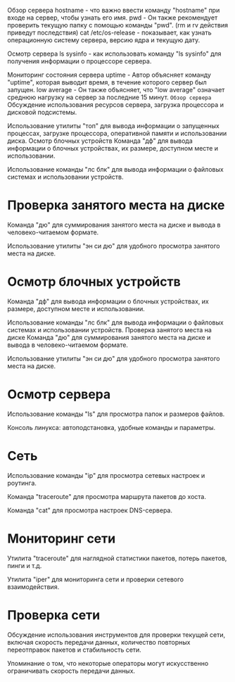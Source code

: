 Обзор сервера
hostname - что важно ввести команду "hostname" при входе на сервер, чтобы узнать его имя.
pwd - Он также рекомендует проверить текущую папку с помощью команды "pwd". (rm и rv действия приведут последствия)
cat /etc/os-release - показывает, как узнать операционную систему сервера, версию ядра и текущую дату.

Осмотр сервера
ls sysinfo - как использовать команду "ls sysinfo" для получения информации о процессоре сервера.

Мониторинг состояния сервера
uptime - Автор объясняет команду "uptime", которая выводит время, в течение которого сервер был запущен.
low average - Он также объясняет, что "low average" означает среднюю нагрузку на сервер за последние 15 минут.
`Обзор сервера`
Обсуждение использования ресурсов сервера, загрузка процессора и дисковой подсистемы.

Использование утилиты "топ" для вывода информации о запущенных процессах, загрузке процессора, оперативной памяти и использовании диска.
					Осмотр блочных устройств
Команда "дф" для вывода информации о блочных устройствах, их размере, доступном месте и использовании.

Использование команды "лс блк" для вывода информации о файловых системах и использовании устройств.
# Проверка занятого места на диске
Команда "дю" для суммирования занятого места на диске и вывода в человеко-читаемом формате.

Использование утилиты "эн си дю" для удобного просмотра занятого места на диске.
  
# Осмотр блочных устройств
Команда "дф" для вывода информации о блочных устройствах, их размере, доступном месте и использовании.

Использование команды "лс блк" для вывода информации о файловых системах и использовании устройств.
					Проверка занятого места на диске
Команда "дю" для суммирования занятого места на диске и вывода в человеко-читаемом формате.

Использование утилиты "эн си дю" для удобного просмотра занятого места на диске.
# Осмотр сервера
Использование команды "ls" для просмотра папок и размеров файлов.

Консоль линукса: автоподстановка, удобные команды и параметры.

# Сеть

Использование команды "ip" для просмотра сетевых настроек и роутинга.

Команда "traceroute" для просмотра маршрута пакетов до хоста.

Команда "cat" для просмотра настроек DNS-сервера.

# Мониторинг сети

Утилита "traceroute" для наглядной статистики пакетов, потерь пакетов, пинги и т.д.

Утилита "iper" для мониторинга сети и проверки сетевого взаимодействия.
# Проверка сети

Обсуждение использования инструментов для проверки текущей сети, включая скорость передачи данных, количество повторных переотправок пакетов и стабильность сети.

Упоминание о том, что некоторые операторы могут искусственно ограничивать скорость передачи данных.